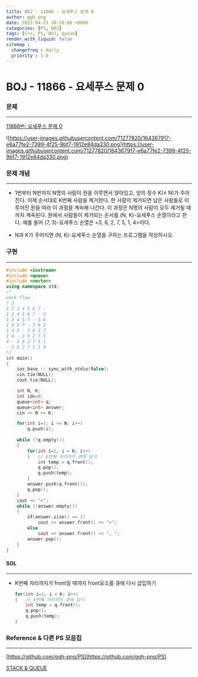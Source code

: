 ```yaml
---
title: BOJ - 11866 - 요세푸스 문제 0 
author: ggh-png
date: 2022-04-21 10:10:00 +0800
categories: [PS, BOJ]
tags: [C++, PS, BOJ, queue]
render_with_liquid: false
sitemap :
  changefreq : daily
  priority : 1.0
---
```


# BOJ - 11866 - 요세푸스 문제 0

### 문제

---

[11866번: 요세푸스 문제 0](https://www.acmicpc.net/problem/11866)

![https://user-images.githubusercontent.com/71277820/164367917-e6a77fe2-7399-4f25-9bf7-1912e84da330.png](https://user-images.githubusercontent.com/71277820/164367917-e6a77fe2-7399-4f25-9bf7-1912e84da330.png)


### 문제 개념

---

- 1번부터 N번까지 N명의 사람이 원을 이루면서 앉아있고, 양의 정수 K(≤ N)가 주어진다. 이제 순서대로 K번째 사람을 제거한다. 한 사람이 제거되면 남은 사람들로 이루어진 원을 따라 이 과정을 계속해 나간다. 이 과정은 N명의 사람이 모두 제거될 때까지 계속된다. 원에서 사람들이 제거되는 순서를 (N, K)-요세푸스 순열이라고 한다. 예를 들어 (7, 3)-요세푸스 순열은 <3, 6, 2, 7, 5, 1, 4>이다.

        
- N과 K가 주어지면 (N, K)-요세푸스 순열을 구하는 프로그램을 작성하시오.

### 구현

---

```cpp
#include <iostream>
#include <queue>
#include <vector>
using namespace std;
/*
work flow
7 3
1 2 3 4 5 6 7 - 
1 2 4 5 6 7 - 3
1 2 4 5 7 - 3 6
1 4 5 7 - 3 6 2
1 4 5 - 3 6 2 7
1 4 - 3 6 2 7 5
4 - 3 6 2 7 5 1
- 3 6 2 7 5 1 4
*/
int main()
{
    ios_base :: sync_with_stdio(false); 
    cin.tie(NULL); 
    cout.tie(NULL);

    int N, K;
    int idx=0;
    queue<int> q;
    queue<int> answer; 
    cin >> N >> K;

    for(int i=1; i <= N; i++)
        q.push(i);
    
    while (!q.empty())
    {
        for(int i=1; i < K; i++)
        {   // k번째 자리까지 큐에 담기 
            int temp = q.front();
            q.pop();
            q.push(temp);     
        }
        answer.push(q.front());
        q.pop();
    }
    cout << "<";
    while (!answer.empty())
    {   
        if(answer.size() == 1)
            cout << answer.front() << ">";
        else
            cout << answer.front() << ", ";
        answer.pop();
    }
}
```

#### SOL

---

- K번째 자리까지가 front일 때까지 front요소를 큐에 다시 삽입하기
    
    ```cpp
    for(int i=1; i < K; i++)
    {   // k번째 자리까지 큐에 담기 
        int temp = q.front();
        q.pop();
        q.push(temp);     
    }
    ```
    

### Reference & 다른 PS 모음집

---

[https://github.com/ggh-png/PS](https://github.com/ggh-png/PS)

[STACK & QUEUE](https://ggh-png.github.io/posts/queue&stack/)